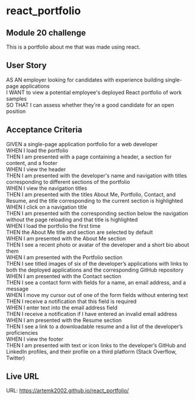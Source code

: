 # react_portfolio
## Module 20 challenge
This is a portfolio about me that was made using react.

## User Story
AS AN employer looking for candidates with experience building single-page applications   
I WANT to view a potential employee's deployed React portfolio of work samples   
SO THAT I can assess whether they're a good candidate for an open position         

## Acceptance Criteria
GIVEN a single-page application portfolio for a web developer  
WHEN I load the portfolio  
THEN I am presented with a page containing a header, a section for content, and a footer  
WHEN I view the header   
THEN I am presented with the developer's name and navigation with titles corresponding to different sections of the portfolio   
WHEN I view the navigation titles    
THEN I am presented with the titles About Me, Portfolio, Contact, and Resume, and the title corresponding to the current section is highlighted   
WHEN I click on a navigation title   
THEN I am presented with the corresponding section below the navigation without the page reloading and that title is highlighted    
WHEN I load the portfolio the first time   
THEN the About Me title and section are selected by default   
WHEN I am presented with the About Me section   
THEN I see a recent photo or avatar of the developer and a short bio about them   
WHEN I am presented with the Portfolio section    
THEN I see titled images of six of the developer’s applications with links to both the deployed applications and the corresponding GitHub repository   
WHEN I am presented with the Contact section   
THEN I see a contact form with fields for a name, an email address, and a message   
WHEN I move my cursor out of one of the form fields without entering text   
THEN I receive a notification that this field is required   
WHEN I enter text into the email address field   
THEN I receive a notification if I have entered an invalid email address   
WHEN I am presented with the Resume section   
THEN I see a link to a downloadable resume and a list of the developer’s proficiencies   
WHEN I view the footer   
THEN I am presented with text or icon links to the developer’s GitHub and LinkedIn profiles, and their profile on a third platform (Stack Overflow, Twitter)          

## Live URL
URL: https://artemk2002.github.io/react_portfolio/


